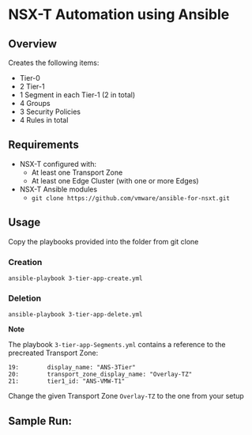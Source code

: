 # NSX-T Automation using Ansible

## Overview

Creates the following items:
- Tier-0
- 2 Tier-1
- 1 Segment in each Tier-1 (2 in total)
- 4 Groups
- 3 Security Policies
- 4 Rules in total


## Requirements
* NSX-T configured with:
  - At least one Transport Zone
  - At least one Edge Cluster (with one or more Edges)
* NSX-T Ansible modules
  - `git clone https://github.com/vmware/ansible-for-nsxt.git`

## Usage
Copy the playbooks provided into the folder from git clone

### Creation
`ansible-playbook 3-tier-app-create.yml`

### Deletion
`ansible-playbook 3-tier-app-delete.yml`

**Note**

The playbook `3-tier-app-Segments.yml` contains a reference to the precreated Transport Zone:
```
19:        display_name: "ANS-3Tier"
20:        transport_zone_display_name: "Overlay-TZ"
21:        tier1_id: "ANS-VMW-T1"
```
Change the given Transport Zone `Overlay-TZ` to the one from your setup

## Sample Run:
